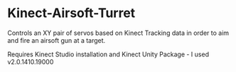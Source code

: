 # Kinect-Airsoft-Turret
Controls an XY pair of servos based on Kinect Tracking data in order to aim and fire an airsoft gun at a target. 

Requires Kinect Studio installation and Kinect Unity Package - I used v2.0.1410.19000
